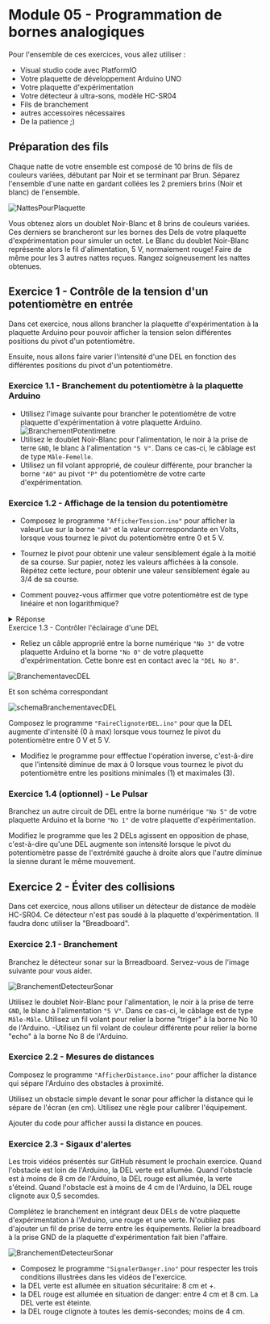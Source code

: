 # Module 05 - Programmation de bornes analogiques

Pour l'ensemble de ces exercices, vous allez utiliser :

- Visual studio code avec PlatformIO
- Votre plaquette de développement Arduino UNO
- Votre plaquette d'expérimentation
- Votre détecteur à ultra-sons, modèle HC-SR04
- Fils de branchement 
- autres accessoires nécessaires 
- De la patience ;)

## Préparation des fils

Chaque natte de votre ensemble est composé de 10 brins de fils de couleurs variées, débutant par Noir et se terminant par Brun. Séparez l'ensemble d'une natte en gardant collées les 2 premiers brins (Noir et blanc) de l'ensemble. 

![NattesPourPlaquette](img/NattesPourPlaquette.png)

Vous obtenez alors un doublet Noir-Blanc et 8 brins de couleurs variées. Ces derniers se brancheront sur les bornes des Dels de votre plaquette d'expérimentation pour simuler un octet.
Le Blanc du doublet Noir-Blanc représente alors le fil d'alimentation, 5 V, normalement rouge! 
Faire de même pour les 3 autres nattes reçues. Rangez soigneusement les nattes obtenues.

## Exercice 1 - Contrôle de la tension d'un potentiomètre en entrée

Dans cet exercice, nous allons brancher la plaquette d'expérimentation à la plaquette Arduino pour pouvoir afficher la tension selon différentes positions du pivot d'un potentiomètre.

Ensuite, nous allons faire varier l'intensité d'une DEL en fonction des différentes positions du pivot d'un potentiomètre.

### Exercice 1.1 - Branchement du potentiomètre à la plaquette Arduino

- Utilisez l'image suivante pour brancher le potentiomètre de votre plaquette d'expérimentation à votre plaquette Arduino.
![BranchementPotentimetre](img/PotentiometreEtConsole.png)
- Utilisez le doublet Noir-Blanc pour l'alimentation, le noir à la prise de terre  ``` GND ```, le blanc à l'alimentation ```"5 V"```. Dans ce cas-ci, le câblage  est de type  ```Mâle-Femelle```.
- Utilisez un fil volant approprié, de couleur différente, pour brancher la borne  ```"A0"``` au pivot  ```"P"``` du potentiomètre de votre carte d'expérimentation.

### Exercice 1.2 - Affichage de la tension du potentiomètre

- Composez le programme ```"AfficherTension.ino"``` pour afficher la valeurLue sur la borne ```"A0"``` et la valeur corrrespondante en Volts, lorsque vous tournez le pivot du potentiomètre entre 0 et 5 V.

- Tournez le pivot pour obtenir une valeur sensiblement égale à la moitié de sa course. Sur papier, notez les valeurs affichées à la console. Répétez cette lecture, pour obtenir une valeur sensiblement égale au 3/4 de sa course.
- Comment pouvez-vous affirmer que votre potentiomètre est de type linéaire et non logarithmique?
<details>
    <summary>Réponse</summary>

   En collectant et traçant un graphique de plusieurs positions du pivot, le résultat donne une droite.

</details

### Exercice 1.3 -  Contrôler l'éclairage d'une DEL

- Reliez un câble approprié entre la borne numérique ```"No 3"``` de votre plaquette Arduino et la borne ```"No 0"``` de votre plaquette d'expérimentation. Cette bonre est en contact avec la ```"DEL No 8"```. 

![BranchementavecDEL](img/PotentiometreEtUneDEL.png)

Et son schéma correspondant


![schemaBranchementavecDEL](img/schemaPotentimetreUneDEL.png)

Composez le programme ```"FaireClignoterDEL.ino"``` pour que la DEL augmente d'intensité (0 à max) lorsque vous tournez le pivot du potentiomètre entre 0 V et 5 V.
- Modifiez le programme pour efffectue l'opération inverse, c'est-â-dire que l'intensité diminue de max à 0 lorsque vous tournez le pivot du potentiomètre entre les positions minimales (1) et maximales (3). 

### Exercice 1.4 (optionnel) -  Le Pulsar

Branchez un autre circuit de DEL entre la borne numérique ```"No 5"``` de votre plaquette Arduino et la borne ```"No 1"``` de votre plaquette d'expérimentation.

Modifiez le programme que les 2 DELs agissent en opposition de phase, c'est-à-dire qu'une DEL augmente son intensité lorsque le pivot du potentiomètre passe de l'extrémité gauche à droite alors  que l'autre diminue la sienne durant le même mouvement.

## Exercice 2 -  Éviter des collisions

Dans cet exercice, nous allons utiliser  un détecteur de distance de modèle HC-SR04. Ce détecteur n'est pas soudé à la plaquette d'expérimentation. Il faudra donc utiliser la "Breadboard".

### Exercice 2.1  - Branchement

Branchez le détecteur sonar sur la Brreadboard. Servez-vous de l'image suivante pour vous aider.

![BranchementDetecteurSonar](img/CircuitHC-SR04.png)

Utilisez le doublet Noir-Blanc pour l'alimentation, le noir à la prise de terre  ``` GND ```, le blanc à l'alimentation ```"5 V"```. Dans ce cas-ci, le câblage  est de type  ```Mâle-Mâle```.
Utilisez un fil volant pour relier la borne "triger" à la borne No 10 de l'Arduino.
-Utilisez un fil volant de couleur différente pour relier la borne "echo" à la borne No 8 de l'Arduino.

### Exercice 2.2  - Mesures de distances

Composez le programme ```"AfficherDistance.ino"``` pour afficher la distance qui sépare l'Arduino des obstacles à proximité.

Utilisez un obstacle simple devant le sonar pour afficher la distance qui le sépare de l'écran (en cm). Utilisez une règle pour calibrer l'équipement.

Ajouter du code pour afficher aussi la distance en pouces.

### Exercice 2.3  - Sigaux d'alertes

Les trois vidéos présentés sur GitHub résument le prochain exercice.
Quand l'obstacle est loin de l'Arduino, la DEL verte est allumée.
Quand l'obstacle est à moins de 8 cm de l'Arduino, la DEL rouge est allumée, la verte s'éteind.
Quand l'obstacle est à moins de 4 cm de l'Arduino, la DEL rouge clignote aux 0,5 secomdes.

Complétez le branchement en intégrant deux DELs de votre plaquette d'expérimentation à l'Arduino, une rouge et une verte. N'oubliez pas d'ajouter un fil de prise de terre entre les équipements. Relier la breadboard à la prise GND de la plaquette d'expérimentation fait bien l'affaire.

![BranchementDetecteurSonar](img/CircuitHC-SR04_Et_2LEDs.png)

- Composez le programme ```"SignalerDanger.ino"``` pour respecter les trois conditions illustrées dans les vidéos de l'exercice.
- la DEL verte est allumée en situation sécuritaire: 8 cm et +.
- la DEL rouge est allumée en situation de danger: entre 4 cm et 8 cm. La DEL verte est éteinte.
- la DEL rouge clignote à toutes les demis-secondes; moins de 4 cm.